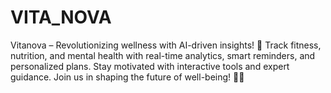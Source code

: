 # VITA_NOVA
Vitanova – Revolutionizing wellness with AI-driven insights! 🚀 Track fitness, nutrition, and mental health with real-time analytics, smart reminders, and personalized plans. Stay motivated with interactive tools and expert guidance. Join us in shaping the future of well-being! 🌿💡
